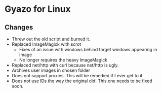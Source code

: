 # Gyazo for Linux

## Changes
- Threw out the old script and burned it.
- Replaced ImageMagick with scrot
    - Fixes of an issue with windows behind target windows appearing in image
    - No longer requires the heavy ImageMagick
- Replaced net/http with curl because net/http is ugly.
- Archives user images in chosen folder
- Does not support proxies. This will be remedied if I ever get to it.
- Does not use IDs the way the original did. This one needs to be fixed soon.